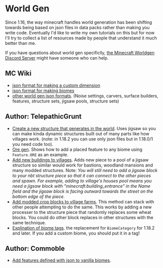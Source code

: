# World Gen

Since 1.16, the way minecraft handles world generation has been shifting towards being based on json files in data packs rather than making you write code. Eventually I'd like to write my own tutorials on this but for now I'll try to collect a list of resources made by people that understand it much better than me. 

If you have questions about world gen specificlly, [the Minecraft Worldgen Discord Server](https://discord.gg/BuBGds9) might have someone who can help.  

## MC Wiki

- [json format for making a custom dimension](https://minecraft.fandom.com/wiki/Custom_dimension)
- [json format for making biomes](https://minecraft.fandom.com/wiki/Biome/JSON_format)
- [other world gen json formats](https://minecraft.fandom.com/wiki/Custom_world_generation). (Noise settings, carvers, surface builders, features, structure sets, jigsaw pools, structure sets)

## Author: TelepathicGrunt

- [Create a new structure that generates in the world](https://github.com/TelepathicGrunt/StructureTutorialMod/tree/1.18.2-Forge-Jigsaw). Uses jigsaw so you can make kinda dynamic structures built out of many parts like how villages work. (note: in 1.18.2 you can use only json files but in 1.18.0/1 you need code too).
- [Ore gen](https://gist.github.com/TelepathicGrunt/6955dba1aca2636b8816595fa4868b86). Shows how to add a placed feature to any biome using `Feature.ORE` as an example.  
- [Add new buildings to villages](https://gist.github.com/TelepathicGrunt/4fdbc445ebcbcbeb43ac748f4b18f342). Adds new piece to a pool of a jigsaw structure so similar would work for bastions, woodland mansions and many modded structures. Note: *You will still need to add a jigsaw block to your nbt structure piece so that it can connect to the other pieces and spawn. For example, adding to village's houses pool means you need a jigsaw block with "minecraft:building_entrance" in the Name field and the jigsaw block is facing outward towards the street on the bottom edge of the piece.*
- [Add modded crop blocks to village farms](https://gist.github.com/TelepathicGrunt/c02333993a1c35dea26fdb98fead5074). This method can stack with other people attempting to do the same. This works by adding a new processer to the structure piece that randomly replaces some wheat blocks. You could do other block replaces in other structures with the same technique. 
- [Explination of biome tags](https://gist.github.com/TelepathicGrunt/b768ce904baa4598b21c3ca42f137f23). the replacement for `BiomeCategory` for 1.18.2 and later. If you add a custom biome, you should put it in a tag!

## Author: Commoble

- [Add features defined with json to vanilla biomes](https://gist.github.com/Commoble/573ac69ac95818daf643d443bf67b260). 
